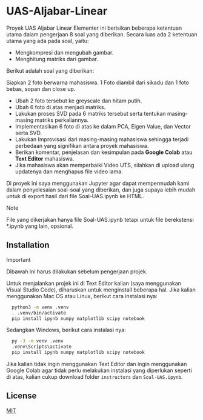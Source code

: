 # UAS-Aljabar-Linear

Proyek UAS Aljabar Linear Elementer ini berisikan beberapa ketentuan utama dalam pengerjaan 8 soal yang diberikan. Secara luas ada 2 ketentuan utama yang ada pada soal, yaitu:

- Mengkompresi dan mengubah gambar.
- Menghitung matriks dari gambar.

Berikut adalah soal yang diberikan:

 Siapkan 2 foto berwarna mahasiswa. 1 Foto diambil dari sikadu dan 1 foto bebas, sopan dan close up.
- Ubah 2 foto tersebut ke greyscale dan hitam putih.
- Ubah 6 foto di atas menjadi matriks.
- Lakukan proses SVD pada 6 matriks tersebut serta tentukan masing-masing matriks perkaliannya.
- Implementasikan 6 foto di atas ke dalam PCA, Eigen Value, dan Vector serta SVD.
- Lakukan Improvisasi dari masing-masing mahasiswa sehingga terjadi perbedaan yang signifikan antara proyek mahasiswa.
- Berikan komentar, penjelasan dan kesimpulan pada __Google Colab__ atau __Text Editor__ mahasiswa.
- Jika mahasiswa akan memperbaiki Video UTS, silahkan di upload ulang updatenya dan menghapus file video lama. 

Di proyek ini saya menggunakan Jupyter agar dapat mempermudah kami dalam penyelesaian soal-soal yang diberikan, dan juga supaya lebih mudah untuk di export hasil dari file Soal-UAS.ipynb ke HTML.

> [!NOTE]
> File yang dikerjakan hanya file Soal-UAS.ipynb tetapi untuk file berekstensi *.ipynb yang lain, opsional.

## Installation

> [!IMPORTANT]
> Dibawah ini harus dilakukan sebelum pengerjaan projek.

Untuk menjalankan projek ini di Text Editor kalian (saya menggunakan Visual Studio Code), diharuskan untuk menginstall beberapa hal. Jika kalian menggunakan Mac OS atau Linux, berikut cara instalasi nya:

```bash
  python3 -m venv .venv 
  . .venv/bin/activate
  pip install ipynb numpy matplotlib scipy notebook
```

Sedangkan Windows, berikut cara instalasi nya:

```bash
  py -3 -m venv .venv
  .venv\Scripts\activate
  pip install ipynb numpy matplotlib scipy notebook
```

Jika kalian tidak ingin menggunakan Text Editor dan ingin menggunakan Google Colab agar tidak perlu melakukan instalasi yang diperlukan seperti di atas, kalian cukup download folder `instructors` dan `Soal-UAS.ipynb`.

## License

[MIT](https://choosealicense.com/licenses/mit/)

